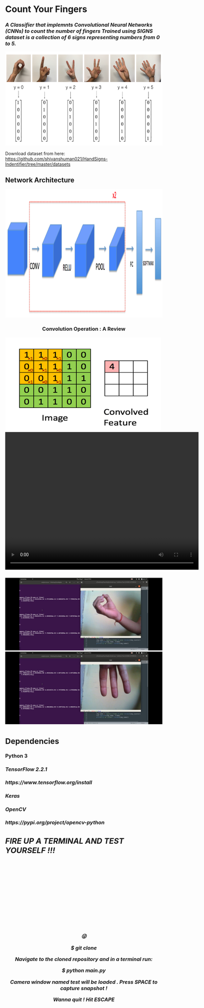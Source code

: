 # Count Your Fingers 

<h3><I>A Classifier that implemnts Convolutional Neural Networks (CNNs) to count the number of fingers
Trained using SIGNS dataset is a collection of 6 signs representing numbers from 0 to 5.</I></h3>


<img src="signs.png" style="width:800px;height:300px;">



Download dataset from here:
https://github.com/shivanshuman021/HandSigns-Indentifier/tree/master/datasets

<h2>Network Architecture</h2>
<img src="images/model.png" style="width:1028px;height:410px;">

<div>
<center><h3>Convolution Operation : A Review</h3></center>
<img src="images/Convolution_schematic.gif" style="width:500px;height:300px;">
</div>

<div>
<center>
<video width="620" height="440" src="images/test.mp4" type="video/mp4" controls>
</video>
</center>
</div>






<h3><B>
<div class="row">
  <div class="column">
    <img src="images/ident0.jpeg" alt="zero">
  </div>
  <div class="column">
    <img src="images/ident3.jpeg" alt="three">
  </div>
</div>
  

<p>
  <h2><B>Dependencies</B></h2>
<h4> Python 3 </h4>
    <h4><I> TensorFlow 2.2.1</I></h4>  <I>https://www.tensorflow.org/install </I>
    <h4><I> Keras </I></h4>
  <h4><I> OpenCV<I></h4> <I>https://pypi.org/project/opencv-python</I>
    
</p>

<h2>FIRE UP A TERMINAL AND TEST YOURSELF !!!</h2>
<p style="font-size:250px"><center>&#128540;<center></p>

<B>$ git clone </B>

<p><I> Navigate to the cloned repository and in a terminal run:</I></p>
<B>$ python main.py</B>
<p><I> Camera window named <B>test</B> will be loaded . Press <B>SPACE</B> to capture snapshot !</p>
<p>Wanna quit ! Hit <B>ESCAPE</B><p>
  
 
 

  


